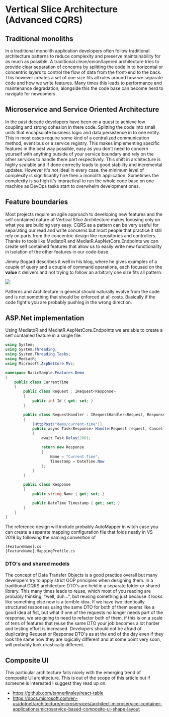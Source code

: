 # Vertical Slice Architecture (Advanced CQRS)

## Traditional monoliths
In a traditional monolith application developers often follow traditional architecture patterns to reduce complexity and preserve maintainability for as much as possible. A traditional clean/onion/layered architecture tries to provide clear separation of concerns by splitting the code in to horizontal or concentric layers to control the flow of data from the front-end to the back. This however creates a set of one size fits all rules around how we separate code and how we write features. Many times this leads to performance and maintenance degradation, alongside this the code base can become herd to navigate for newcomers. 

## Microservice and Service Oriented Architecture
In the past decade developers have been on a quest to achieve low coupling and strong cohesion in there code. Splitting the code into small units that encapsulate business logic and data persistence in to one entity. This in most cases require some kind of a centralized communication method, event bus or a service registry. This makes implementing specific features in the best way possible, easy as you don't need to concern yourself with anything outside of your service boundary and rely on the other services to handle there part respectively. This shift in architecture is highly scalable and if done correctly leads to good stability and incremental updates. However it's not ideal in every case. the minimum level of complexity is significantly hire then a monolith application. Sometimes the complexity is so high it's impractical to run the whole code base on one machine as DevOps tasks start to overwhelm development ones. 

## Feature boundaries
Most projects require an agile approach to developing new features and the self contained nature of Vertical Slice Architecture makes focusing only on what you are building very easy. CQRS as a pattern can be very useful for separating our read and write concerns but most people that practice it still rely on parts from the concentric design like repositories and controllers. Thanks to tools like MediatoR and MediatR.AspNetCore.Endpoints we can create self contained features that allow us to easily write new functionality in isolation of the other features in our code-base.

Jimmy Bogard describes it well in his blog, where he gives examples of a couple of query and a couple of command operations, each focused on the **value** it delivers and not trying to follow an arbitrary one size fits all pattern. 

<IMG  src="https://jimmybogardsblog.blob.core.windows.net/jimmybogardsblog/3/2018/Picture0031.png"/>

Patterns and Architecture in general should naturally evolve from the code and is not something that should be enforced at all costs. Basically if the code fight's you are probably pushing in the wrong direction.

## ASP.Net implementation
Using MediatoR and MediatR.AspNetCore.Endpoints we are able to create a self contained feature in a single file.

```csharp
using System;
using System.Threading;
using System.Threading.Tasks;
using MediatR;
using Microsoft.AspNetCore.Mvc;

namespace BasicSample.Features.Demo
{
    public class CurrentTime
    {
        public class Request : IRequest<Response>
        {
            public int Id { get; set; }
        }

        public class RequestHandler : IRequestHandler<Request, Response>
        {
            [HttpPost("demo/current-time")]
            public async Task<Response> Handle(Request request, CancellationToken cancellationToken)
            {
                await Task.Delay(200);

                return new Response
                {
                    Name = "Current Time",
                    Timestamp = DateTime.Now
                };
            }
        }

        public class Response
        {
            public string Name { get; set; }

            public DateTime Timestamp { get; set; }
        }
    }
}
```
The reference design will include probably AutoMapper in witch case you can create a separate mapping configuration file that folds neatly in VS 2019 by following the naming convention of
```
[FeatureName].cs
[FeatureName].MappingProfile.cs
```

### DTO's and shared models
The concept of Data Transfer Objects is a good practice overall but many developers try to apply strict OOP principles when designing them. In a traditional CQRS architecture DTO's are held in a separate folder or shared library. This many times leads to reuse, which most of you reading are probably thinking, "well, duh...", but reusing something just because it looks like something else now is a terrible idea. If we have two identically structured responses using the same DTO for both of them seems like a good idea at fist, but what if one of the requests no longer needs part of the response, we are going to need to refactor both of them, if this is on a scale of tens of features that reuse the same DTO your job becomes a lot harder and testing effort is increased. Developers should not be afraid of duplicating Request or Response DTO's as at the end of the day even if they look the same now they are logically different and at some point very soon, will probably look drastically different.

## Composite UI
This particular architecture falls nicely with the emerging trend of composite UI architecture. This is out of the scope of this article but if someone is interested I suggest they read up on:

- https://github.com/tannerlinsley/react-table
- https://docs.microsoft.com/en-us/dotnet/architecture/microservices/architect-microservice-container-applications/microservice-based-composite-ui-shape-layout
